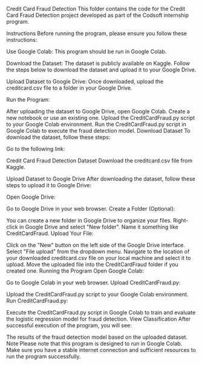 Credit Card Fraud Detection
This folder contains the code for the Credit Card Fraud Detection project developed as part of the Codsoft internship program.

Instructions
Before running the program, please ensure you follow these instructions:

Use Google Colab: This program should be run in Google Colab.

Download the Dataset: The dataset is publicly available on Kaggle. Follow the steps below to download the dataset and upload it to your Google Drive.

Upload Dataset to Google Drive: Once downloaded, upload the creditcard.csv file to a folder in your Google Drive.

Run the Program:

After uploading the dataset to Google Drive, open Google Colab.
Create a new notebook or use an existing one.
Upload the CreditCardFraud.py script to your Google Colab environment.
Run the CreditCardFraud.py script in Google Colab to execute the fraud detection model.
Download Dataset
To download the dataset, follow these steps:

Go to the following link:

Credit Card Fraud Detection Dataset
Download the creditcard.csv file from Kaggle.

Upload Dataset to Google Drive
After downloading the dataset, follow these steps to upload it to Google Drive:

Open Google Drive:

Go to Google Drive in your web browser.
Create a Folder (Optional):

You can create a new folder in Google Drive to organize your files. Right-click in Google Drive and select "New folder". Name it something like CreditCardFraud.
Upload Your File:

Click on the "New" button on the left side of the Google Drive interface.
Select "File upload" from the dropdown menu.
Navigate to the location of your downloaded creditcard.csv file on your local machine and select it to upload.
Move the uploaded file into the CreditCardFraud folder if you created one.
Running the Program
Open Google Colab:

Go to Google Colab in your web browser.
Upload CreditCardFraud.py:

Upload the CreditCardFraud.py script to your Google Colab environment.
Run CreditCardFraud.py:

Execute the CreditCardFraud.py script in Google Colab to train and evaluate the logistic regression model for fraud detection.
View Classification
After successful execution of the program, you will see:

The results of the fraud detection model based on the uploaded dataset.
Note
Please note that this program is designed to run in Google Colab. Make sure you have a stable internet connection and sufficient resources to run the program successfully.
